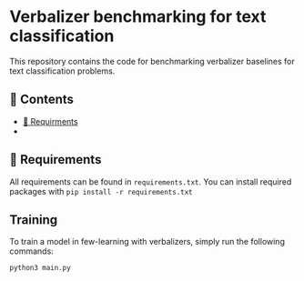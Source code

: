 # Verbalizer benchmarking for text classification
This repository contains the code for benchmarking verbalizer baselines for text classification problems. 

## :bookmark_tabs: Contents
* [:hammer: Requirments](##:hammer:-Requirments)
* [](##:chart_with_downwards_trend:-Training)




## :hammer: Requirements
All requirements can be found in ```requirements.txt```. You can install required packages with ```pip install -r requirements.txt```

## Training
To train a model in few-learning with verbalizers, simply run the following commands:

```
python3 main.py
```
